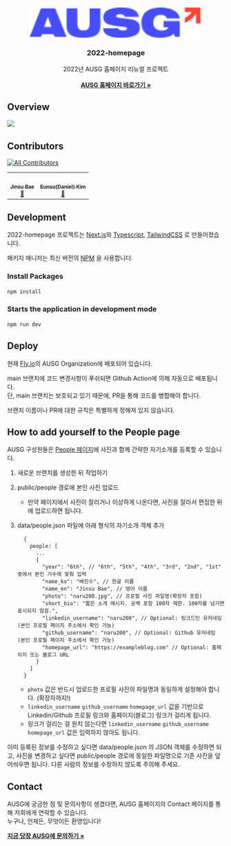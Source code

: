 <br />
<div align="center">
  <a href="https://github.com/othneildrew/Best-README-Template">
    <img src="public/images/logo-color.svg" alt="Logo" width="400">
  </a>

  <h3 align="center">2022-homepage</h3>

  <p align="center">
    2022년 AUSG 홈페이지 리뉴얼 프로젝트
    <br />
    <br />
    <a href="https://ausg.me"><strong>AUSG 홈페이지 바로가기 »</strong></a>
  </p>
</div>

## Overview

<img src="https://user-images.githubusercontent.com/52230505/188212131-ba29a491-826a-4022-a48c-65d53e295ac8.png" width="600">

## Contributors

<!-- ALL-CONTRIBUTORS-BADGE:START - Do not remove or modify this section -->
[![All Contributors](https://img.shields.io/badge/all_contributors-2-orange.svg?style=flat-square)](#contributors-)
<!-- ALL-CONTRIBUTORS-BADGE:END -->

<!-- ALL-CONTRIBUTORS-LIST:START - Do not remove or modify this section -->
<!-- prettier-ignore-start -->
<!-- markdownlint-disable -->
<table>
  <tr>
    <td align="center"><a href="https://github.com/naru200"><img src="https://avatars.githubusercontent.com/u/52230505?v=4?s=100" width="100px;" alt=""/><br /><sub><b>Jinsu Bae</b></sub></a><br /><a href="#maintenance-naru200" title="Maintenance">🚧</a></td>
    <td align="center"><a href="http://blog.eunsukim.me"><img src="https://avatars.githubusercontent.com/u/31213226?v=4?s=100" width="100px;" alt=""/><br /><sub><b>Eunsu(Daniel) Kim</b></sub></a><br /><a href="#maintenance-eunsukimme" title="Maintenance">🚧</a></td>
  </tr>
</table>

<!-- markdownlint-restore -->
<!-- prettier-ignore-end -->

<!-- ALL-CONTRIBUTORS-LIST:END -->
<!-- prettier-ignore-start -->
<!-- markdownlint-disable -->

<!-- markdownlint-restore -->
<!-- prettier-ignore-end -->

<!-- ALL-CONTRIBUTORS-LIST:END -->

## Development

2022-homepage 프로젝트는 [Next.js](https://nextjs.org/)와 [Typescript](https://www.typescriptlang.org/), [TailwindCSS](https://tailwindcss.com/) 로 만들어졌습니다. 

패키지 매니저는 최신 버전의 [NPM](https://npmjs.com) 을 사용합니다.

### Install Packages

```sh
npm install
```

### Starts the application in development mode

```sh
npm run dev
```

## Deploy

현재 [Fly.io](https://fly.io)의 AUSG Organization에 배포되어 있습니다.

main 브랜치에 코드 변경사항이 푸쉬되면 Github Action에 의해 자동으로 배포됩니다. 
<br /> 
단, main 브랜치는 보호되고 있기 때문에, PR을 통해 코드를 병합해야 합니다.


브랜치 이름이나 PR에 대한 규칙은 특별하게 정해져 있지 않습니다.

## How to add yourself to the People page

AUSG 구성원들은 [People 페이지](https://ausg.me/people)에 사진과 함께 간략한 자기소개를 등록할 수 있습니다.

1. 새로운 브랜치를 생성한 뒤 작업하기

2. public/people 경로에 본인 사진 업로드
    * 만약 페이지에서 사진이 잘리거나 이상하게 나온다면, 사진을 잘라서 편집한 뒤에 업로드하면 됩니다.

3. data/people.json 파일에 아래 형식의 자기소개 객체 추가
    ```
      {
        people: [
          ...
          {
            "year": "6th", // "6th", "5th", "4th", "3rd", "2nd", "1st" 중에서 본인 기수에 맞춰 입력
            "name_ko": "배진수", // 한글 이름
            "name_en": "Jinsu Bae", // 영어 이름
            "photo": "naru200.jpg", // 프로필 사진 파일명(확장자 포함)
            "short_bio": "짧은 소개 메시지. 공백 포함 100자 제한. 100자를 넘기면 표시되지 않음.",
            "linkedin_username": "naru200", // Optional: 링크드인 유저네임 (본인 프로필 페이지 주소에서 확인 가능)
            "github_username": "naru200", // Optional: Github 유저네임 (본인 프로필 페이지 주소에서 확인 가능)
            "homepage_url": "https://exampleblog.com" // Optional: 홈페이지 또는 블로그 URL
          }
        ]
      }
    ```
    * `photo` 값은 반드시 업로드한 프로필 사진의 파일명과 동일하게 설정해야 합니다. (확장자까지!)
    * `linkedin_username` `github_username` `homepage_url` 값을 기반으로 Linkedin/Github 프로필 링크와 홈페이지(블로그) 링크가 걸리게 됩니다.
    * 링크가 걸리는 걸 원치 않는다면 `linkedin_username` `github_username` `homepage_url` 값은 입력하지 않아도 됩니다.

이미 등록된 정보를 수정하고 싶다면 data/people.json 의 JSON 객체를 수정하면 되고, 사진을 변경하고 싶다면 public/people 경로에 동일한 파일명으로 기존 사진을 덮어씌우면 됩니다.
다른 사람의 정보를 수정하지 않도록 주의해 주세요.

## Contact

AUSG에 궁금한 점 및 문의사항이 생겼다면, AUSG 홈페이지의 Contact 페이지를 통해 저희에게 연락할 수 있습니다.
<br />
누구나, 언제든, 무엇이든 환영입니다!

<a href="https://ausg.me/contact"><strong>지금 당장 AUSG에 문의하기 »</strong></a>
